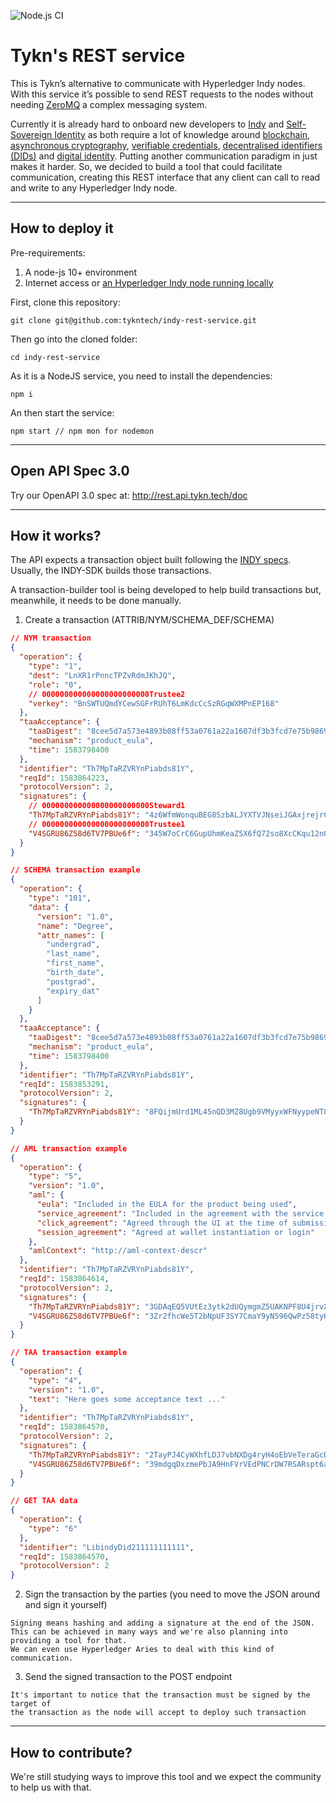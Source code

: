 ![Node.js CI](https://github.com/tykntech/indy-rest-service/workflows/Node.js%20CI/badge.svg?branch=master)

# Tykn's REST service

This is Tykn’s alternative to communicate with Hyperledger Indy nodes. With this service it’s possible to send REST requests to the nodes without needing [ZeroMQ](https://zeromq.org/) a complex messaging system.

Currently it is already hard to onboard new developers to [Indy](https://www.hyperledger.org/projects/hyperledger-indy) and [Self-Sovereign Identity](https://sovrin.org/faq/what-is-self-sovereign-identity/) as both require a lot of knowledge around [blockchain](https://en.wikipedia.org/wiki/Blockchain), [asynchronous cryptography](https://en.wikipedia.org/wiki/Public-key_cryptography), [verifiable credentials](https://www.w3.org/TR/vc-data-model/), [decentralised identifiers (DIDs)](https://w3c-ccg.github.io/did-primer/) and [digital identity](https://en.wikipedia.org/wiki/Digital_identity). Putting another communication paradigm in just makes it harder. So, we decided to build a tool that could facilitate communication, creating this REST interface that any client can call to read and write to any Hyperledger Indy node.

---

## How to deploy it

Pre-requirements:

1. A node-js 10+ environment
2. Internet access or [an Hyperledger Indy node running locally](https://github.com/hyperledger/indy-sdk#how-to-start-local-nodes-pool-with-docker)

First, clone this repository:

```
git clone git@github.com:tykntech/indy-rest-service.git
```

Then go into the cloned folder:

```
cd indy-rest-service
```

As it is a NodeJS service, you need to install the dependencies:

```
npm i
```

An then start the service:

```
npm start // npm mon for nodemon
```

---

## Open API Spec 3.0

Try our OpenAPI 3.0 spec at: http://rest.api.tykn.tech/doc

---

## How it works?

The API expects a transaction object built following the [INDY specs](https://readthedocs.org/projects/indy-node/downloads/pdf/latest/). Usually, the INDY-SDK builds those transactions.

A transaction-builder tool is being developed to help build transactions but, meanwhile, it needs to be done manually.

1. Create a transaction (ATTRIB/NYM/SCHEMA_DEF/SCHEMA)

```JSON
// NYM transaction
{
  "operation": {
    "type": "1",
    "dest": "LnXR1rPnncTPZvRdmJKhJQ",
    "role": "0",
    // 000000000000000000000000Trustee2
    "verkey": "BnSWTUQmdYCewSGFrRUhT6LmKdcCcSzRGqWXMPnEP168"
  },
  "taaAcceptance": {
    "taaDigest": "8cee5d7a573e4893b08ff53a0761a22a1607df3b3fcd7e75b98696c92879641f",
    "mechanism": "product_eula",
    "time": 1583798400
  },
  "identifier": "Th7MpTaRZVRYnPiabds81Y",
  "reqId": 1583864223,
  "protocolVersion": 2,
  "signatures": {
    // 000000000000000000000000Steward1
    "Th7MpTaRZVRYnPiabds81Y": "4z6WfmWonquBEG8SzbALJYXTVJNseiJGAxjrejrCXduGACSCY1ViEMxPp3sjHSh9rHsF7byuvXQVbUpmPCqvmfDE",
    // 000000000000000000000000Trustee1
    "V4SGRU86Z58d6TV7PBUe6f": "345W7oCrC6GupUhmKeaZ5X6fQ72so8XcCKqu12nQzMYWdZJWwRtABdwS9ZNpDVGW53f5no4HiDAz1ni4Dxe4gDmu"
  }
}
```

```JSON
// SCHEMA transaction example
{
  "operation": {
    "type": "101",
    "data": {
      "version": "1.0",
      "name": "Degree",
      "attr_names": [
        "undergrad",
        "last_name",
        "first_name",
        "birth_date",
        "postgrad",
        "expiry_dat"
      ]
    }
  },
  "taaAcceptance": {
    "taaDigest": "8cee5d7a573e4893b08ff53a0761a22a1607df3b3fcd7e75b98696c92879641f",
    "mechanism": "product_eula",
    "time": 1583798400
  },
  "identifier": "Th7MpTaRZVRYnPiabds81Y",
  "reqId": 1583853291,
  "protocolVersion": 2,
  "signatures": {
    "Th7MpTaRZVRYnPiabds81Y": "8FQijmUrd1ML45nQD3MZ8Ugb9VMyyxWFNyypeNT8d4XKeP66d2VLNUE1SXMZB7PyhM6BU8ZDYJUPF4SAWJoiMoi"
  }
}
```

```JSON
// AML transaction example
{
  "operation": {
    "type": "5",
    "version": "1.0",
    "aml": {
      "eula": "Included in the EULA for the product being used",
      "service_agreement": "Included in the agreement with the service provider managing the transaction",
      "click_agreement": "Agreed through the UI at the time of submission",
      "session_agreement": "Agreed at wallet instantiation or login"
    },
    "amlContext": "http://aml-context-descr"
  },
  "identifier": "Th7MpTaRZVRYnPiabds81Y",
  "reqId": 1583864614,
  "protocolVersion": 2,
  "signatures": {
    "Th7MpTaRZVRYnPiabds81Y": "3GDAqEQ5VUtEz3ytk2dUQymgmZ5UAKNPF8U4jrvXfG53ZFCyTZ2FadV9xpVtiyVuFNbujoaupSRTBkAQJ1u7nXLZ",
    "V4SGRU86Z58d6TV7PBUe6f": "3Zr2fhcWe5T2bNpUF3SY7CmaY9yN596QwPz58tyHoXLLC7gjo2b1btWkqGDs6SGX1UDpLHky6pPebJFWAcCj1CWd"
  }
}
```

```JSON
// TAA transaction example
{
  "operation": {
    "type": "4",
    "version": "1.0",
    "text": "Here goes some acceptance text ..."
  },
  "identifier": "Th7MpTaRZVRYnPiabds81Y",
  "reqId": 1583864570,
  "protocolVersion": 2,
  "signatures": {
    "Th7MpTaRZVRYnPiabds81Y": "2TayPJ4CyWXhfLDJ7vbNXDg4ryH4oEbVeTeraGcDHXDgupaseedojiu7JsydPypWmiB8edGdtKEYasQcucnCAt4y",
    "V4SGRU86Z58d6TV7PBUe6f": "39mdgqDxzmePbJA9HnFVrVEdPNCrDW7RSARspt6aEzTvhVSdtbUnhti3D5ouCPgNox8EcP8TqhauZ8qjj2ke4Cew"
  }
}
```

```JSON
// GET TAA data
{
  "operation": {
    "type": "6"
  },
  "identifier": "LibindyDid211111111111",
  "reqId": 1583864570,
  "protocolVersion": 2
}
```

2. Sign the transaction by the parties (you need to move the JSON around and sign it yourself)

```
Signing means hashing and adding a signature at the end of the JSON.
This can be achieved in many ways and we're also planning into providing a tool for that.
We can even use Hyperledger Aries to deal with this kind of communication.
```

3. Send the signed transaction to the POST endpoint

```
It's important to notice that the transaction must be signed by the target of
the transaction as the node will accept to deploy such transaction
```

---

## How to contribute?

We're still studying ways to improve this tool and we expect the community to help us with that.
